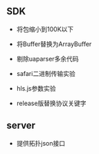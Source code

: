 ## SDK

- 将包缩小到100K以下

- 将Buffer替换为ArrayBuffer

- 剔除uaparser多余代码

- safari二进制传输实验

- hls.js参数实验

- release版替换协议关键字


## server

- 提供拓扑json接口


